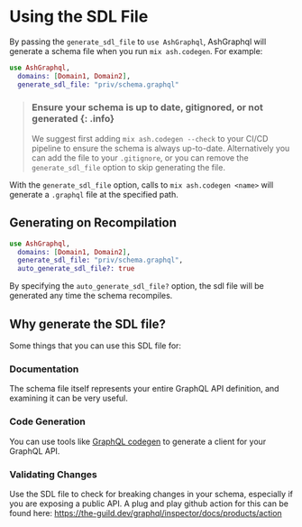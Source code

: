 <!--
SPDX-FileCopyrightText: 2020 Zach Daniel

SPDX-License-Identifier: MIT
-->

# Using the SDL File

By passing the `generate_sdl_file` to `use AshGraphql`, AshGraphql will generate
a schema file when you run `mix ash.codegen`. For example:

```elixir
use AshGraphql,
  domains: [Domain1, Domain2],
  generate_sdl_file: "priv/schema.graphql"
```

> ### Ensure your schema is up to date, gitignored, or not generated {: .info}
>
> We suggest first adding `mix ash.codegen --check` to your CI/CD pipeline to
> ensure the schema is always up-to-date. Alternatively you can add the file
> to your `.gitignore`, or you can remove the `generate_sdl_file` option to skip
> generating the file.

With the `generate_sdl_file` option, calls to `mix ash.codegen <name>` will generate
a `.graphql` file at the specified path.

## Generating on Recompilation


```elixir
use AshGraphql,
  domains: [Domain1, Domain2],
  generate_sdl_file: "priv/schema.graphql",
  auto_generate_sdl_file?: true
```

By specifying the `auto_generate_sdl_file?` option, the sdl file will be generated any time
the schema recompiles.

## Why generate the SDL file?

Some things that you can use this SDL file for:

### Documentation

The schema file itself represents your entire GraphQL API definition, and examining it can be very useful.

### Code Generation

You can use tools like [GraphQL codegen](https://the-guild.dev/graphql/codegen) to generate a client
for your GraphQL API.

### Validating Changes

Use the SDL file to check for breaking changes in your schema, especially if you are exposing a public API.
A plug and play github action for this can be found here: https://the-guild.dev/graphql/inspector/docs/products/action
